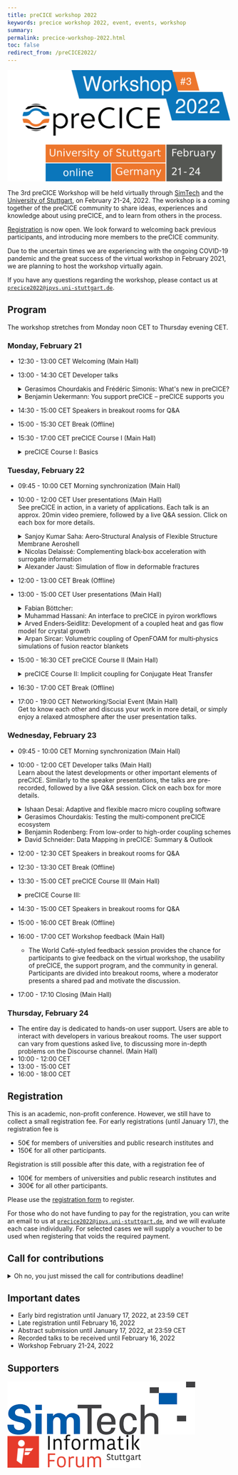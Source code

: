 ```yaml
---
title: preCICE workshop 2022
keywords: precice workshop 2022, event, events, workshop
summary:
permalink: precice-workshop-2022.html
toc: false
redirect_from: /preCICE2022/
---
```


<img class="img-responsive center-block" src="images/events/precice2022.svg" alt="preCICE Workshop banner" style="max-width: 500px; margin:auto;">

The 3rd preCICE Workshop will be held virtually through [SimTech](https://www.simtech.uni-stuttgart.de/) and the [University of Stuttgart](https://www.uni-stuttgart.de/en/), on February 21-24, 2022. The workshop is a coming together of the preCICE community to share ideas, experiences and knowledge about using preCICE, and to learn from others in the process.

[Registration](https://precice.org/precice-workshop-2022.html#registration) is now open. We look forward to welcoming back previous participants, and introducing more members to the preCICE community.

Due to the uncertain times we are experiencing with the ongoing COVID-19 pandemic and the great success of the virtual workshop in February 2021, we are planning to host the workshop virtually again.

If you have any questions regarding the workshop, please contact us at [`precice2022@ipvs.uni-stuttgart.de`](mailto:precice2022@ipvs.uni-stuttgart.de).

## Program

The workshop stretches from Monday noon CET to Thursday evening CET.

### Monday, February 21

* 12:30 - 13:00 CET Welcoming (Main Hall)
* 13:00 - 14:30 CET Developer talks

    <details class="workshop-event" id="Chourdakis and Simonis"><summary> Gerasimos Chourdakis and Frédéric Simonis: What's new in preCICE?</summary>
    <p>Authors: <a href="https://www.in.tum.de/en/i05/people/personen/gerasimos-chourdakis/">Gerasimos Chourdakis</a>, <a href="https://www.in.tum.de/en/i05/people/personen/frederic-simonis/">Frédéric Simonis</a><br/>
    Affiliation: Technical University of Munich, Germany</p>
    <p>The core library became more robust, user-, and resource-friendly, while we restructured the tutorials and polished both bindings and adapters.
    In this talk, we will explore released as well as upcoming changes to both the library and the ecosystem as a whole.</p>
    </details>

    <details class="workshop-event" id="Uekermann"><summary>Benjamin Uekermann: You support preCICE – preCICE supports you</summary>
    <p>Authors: <a href="https://www.simtech.uni-stuttgart.de/exc/people/Uekermann/">Benjamin Uekermann</a><br/>
    Affiliation: University of Stuttgart, Germany</p>
    <p>Funding open-source research software such as preCICE in a sustainable manner is a challenge. Moreover, during the past year, the amount of support requests and collaborations has reached the manageable limit of the preCICE core team. We are introducing a preCICE support program to solve both issues – such that you can support preCICE and, thus, we can support you in a better and more reliable way. In this talk, we step you through our thought process that led to the program and discuss its funding and support options.</p>
    </details>

* 14:30 - 15:00 CET Speakers in breakout rooms for Q&A
* 15:00 - 15:30 CET Break (Offline)
* 15:30 - 17:00 CET preCICE Course I (Main Hall)

  <details class="workshop-event" id="courseI"><summary>preCICE Course I: Basics</summary>
  <p>Instructors: <a href="https://www.in.tum.de/en/i05/people/personen/gerasimos-chourdakis/">Gerasimos Chourdakis</a>, <a href="https://www.simtech.uni-stuttgart.de/exc/people/Uekermann/">Benjamin Uekermann</a><br/>
  Affiliation: Technical University of Munich, University of Stuttgart, preCICE developers.</p>
  <p>A hands-on introduction to preCICE, recommended for new users that want to learn how to couple their own codes.</p>
  <p>This course requires preCICE v2.3.0, Python 3.6 or newer, and the Python bindings. Optionally, please also install ParaView and gnuplot, or similar software to visualize VTK point data and CSV files. If you prefer to try everything in a Virtual Machine before setting up your own system (recommended), you can use the <a href="https://precice.org/installation-vm.html">preCICE Demo Virtual Machine</a>.</p>
  <p>See the "preCICE Course II and III" for more topics and additional technical requirements.</p>
  </details>

### Tuesday, February 22

* 09:45 - 10:00 CET Morning synchronization (Main Hall)
* 10:00 - 12:00 CET User presentations (Main Hall)<br/>
  See preCICE in action, in a variety of applications. Each talk is an approx. 20min video premiere, followed by a live Q&A session.
  Click on each box for more details.<br/>

    <details class="workshop-event" id="Saha"><summary>Sanjoy Kumar Saha: Aero‐Structural Analysis of Flexible Structure Membrane Aeroshell</summary>
    <p>Authors: <a>Sanjoy Kumar Saha</a><br/>
    Affiliation: Hokkaido University, Japan</p>
    <p>Atmospheric entry is one of the most critical phases in planetary exploration missions due to
    the strong heating, communication blackout and aerodynamic loads caused by the high
    velocity of the capsule. The use of a deployable aerodynamic decelerator with flexible
    membrane as an entry vehicle is a convenient concept that has drawn significant research attention because it provides reduced aerodynamic heating with low ballistic coefficient.</p>
    <p>In this study, the membrane aeroshell was investigated by a fluid‐structure interaction (FSI)
    model based on open‐source fluid solver SU2, computational structural solver CalculiX and
    coupling library preCICE. The present analysis model accurately recreated fundamental flow
    features such as swing motion, shock waves, and the expansion area in the flow field
    simulation. The aeroshell was elastically deformed by aerodynamic force caused by the large
    pressure difference between the front and rear side of the vehicle.</p>
    </details>

    <details class="workshop-event" id="Delaissé"><summary>Nicolas Delaissé: Complementing black‐box acceleration with surrogate information</summary>
    <p>Authors: <a>Nicolas Delaissé</a><br/>
    Affiliation: Ghent University, Belgium</p>
    <p>For partitioned simulation of strongly coupled fluid‐structure interaction problems, an implicit
    coupling scheme with a quasi‐Newton acceleration is often used. All quasi‐Newton
    acceleration methods now implemented in preCICE use the solvers as black‐boxes. However,
    by solving a simplified version of the problem at the start of each time step, both an initial
    Jacobian and solution are obtained, which can subsequently be used as starting point of the
    actual simulation. This method is called IQN‐ILSM. The simplified version of the problem –
    termed surrogate model – can have a coarser mesh or just simplified physics. A prerequisite is
    that the calculation time is significantly less than the actual problem. Finally, also the Jacobian
    and solution from the previous time step can be regarded as surrogate model, resulting in a
    reuse method without large square matrices.
    </p>
    </details>

    <details class="workshop-event" id="Jaust"><summary>Alexander Jaust: Simulation of flow in deformable fractures</summary>
    <p>Authors: <a>Alexander Jaust</a>, Miriam Schulte<br/>
    Affiliation: University of Stuttgart, Germany</p>
    <p>As part of the SFB1313 we work on coupled porous-media applications. This includes the prediction of fluid flow in and deformation of fractures in a porous medium. These predictions are important for hydraulic applications and hydro-fracking. We present an approach to simulate such applications based on a mixed-dimensional model using FEniCS and preCICE. This approach avoids the ill-conditioned monolithic problem and is suitable for, both, single fractures and fracture networks </p>
    </details>

* 12:00 - 13:00 CET Break (Offline)
* 13:00 - 15:00 CET User presentations (Main Hall)

    <details class="workshop-event" id="Böttcher"><summary>Fabian Böttcher: </summary>
    <p>Authors: <a>Fabian Böttcher</a><br/></p>
    <p>coming soon</p>
    </details>

    <details class="workshop-event" id="Hassani"><summary>Muhammad Hassani: An interface to preCICE in pyiron workflows</summary>
    <p>Authors: <a>Muhammad Hassani</a><br/>
    Affiliation: Max Planck Institute for iron research, Germany</p>
    <p>Pyiron is an IDE for materials science, in which all steps to develop and run complex simulation
    workflows can be performed. This includes the initial setup, the remote/interactive submission
    on HPC clusters, the post‐processing, as well as the management, mining, and visualization of
    the data. Additionally, pyiron provides a high‐level unified language for multiple simulation
    tools. Examples are molecular dynamics simulations with LAMMPS or simulations of the
    elastoplastic response of materials with DAMASK.</p>
    <p>Using a Jupyter environment, pyiron worklows are easily accessible, can be shared alongside
    their publications, are reproducible and reusable, with interoperability between various
    simulation tools.</p>
    <p>Here, we present our recently developed pyiron job class to couple continuum scale tools using
    the preCICE python API. An example of two FEniCS simulations, coupled to solve heat transfer
    equations, is chosen as a demonstrator to highlight the ease and flexibility of using pyiron. </p>
    </details>

    <details class="workshop-event" id="Enders‐Seidlitz"><summary>Arved Enders‐Seidlitz: Development of a coupled heat and gas flow model for crystal growth</summary>
    <p>Authors: <a>Arved Enders‐Seidlitz</a><br/> Affiliation: Leibniz Institute for Crystal Growth, Germany</p>
    <p>Crystal growth simulations involve a variety of physical phenomena, e.g., heat transfer, gas and
    melt flows, electromagnetism and thermal stresses. The Finite element (FEM) and Finite
    volume methods (FVM) have been selected as the main simulation tools for a new crystal
    growth model. Currently, 2D axisymmetric heat transfer including radiation, phase change and
    inductive heating are implemented using FEM in Elmer and FEniCSx. The FVM solver
    OpenFOAM has been chosen for gas flow simulations. In this contribution, the coupling
    strategy between Elmer‐OpenFOAM / FEniCSx‐OpenFOAM using preCICE library is discussed.
    First test cases are evaluated for both couplings, and requirements for future development are
    analyzed.</p>
    </details>

    <details class="workshop-event" id="Sircar"><summary>Arpan Sircar: Volumetric coupling of OpenFOAM for multi‐physics simulations of fusion reactor blankets</summary>
    <p>Authors: <a>Arpan Sircar</a><br/>Affiliation: Oak Ridge National Laboratory, USA</p>
    <p>preCICE was mainly developed for surface coupling of multiple codes. In the present work, the
    capability of volumetric coupling using preCICE’s OpenFOAM adapter is tested. This is
    performed using cell‐level interpolations and operator‐splitting of OpenFOAM solvers. The
    sensitivity to different mapping schemes, time interpolation windows and acceleration
    techniques are studied. This is primarily a work in progress to ascertain whether preCICE’s
    capabilities can be used out of the box to perform volumetric coupling. While current tests are
    only limited to OpenFOAM solver, coupling with other home‐grown and commercial codes
    such as Diablo for structural simulations and MCNP/Shift for neutronic simulations are
    underway.</p>
    <p>The broader goal of the current project is to develop an integrated simulation environment for
    the coupled neutronic, thermal‐hydraulic, and plasma‐physics simulation of plasma, vacuum
    vessel, and blanket of conceptual fusion reactors.</p>
    </details>

* 15:00 - 16:30 CET preCICE Course II (Main Hall)

  <details class="workshop-event" id="courseII"><summary>preCICE Course II: Implicit coupling for Conjugate Heat Transfer</summary>
  <p>Instructors: <a href="https://www.in.tum.de/en/i05/people/personen/gerasimos-chourdakis/">Gerasimos Chourdakis</a>, <a href="https://www.simtech.uni-stuttgart.de/exc/people/Uekermann/">Benjamin Uekermann</a><br/>
  Affiliation: Technical University of Munich, University of Stuttgart, preCICE developers.</p>
  <p>We couple two simple Python codes, discussing the basic methods of the preCICE API and the structure of the configuration file.</p>
  <p>This course requires preCICE v2.3.0, Python 3.6 or newer, and the Python bindings. Optionally, please also install ParaView and gnuplot, or similar software to visualize VTK point data and CSV files. If you prefer to try everything in a Virtual Machine before setting up your own system (recommended), you can use the <a href="https://precice.org/installation-vm.html">preCICE Demo Virtual Machine</a>.</p>
  <p>See the "preCICE Course I and III" for more topics and additional technical requirements.</p>
  </details>

* 16:30 - 17:00 CET Break (Offline)
* 17:00 - 19:00 CET Networking/Social Event (Main Hall)<br/>
  Get to know each other and discuss your work in more detail, or simply enjoy a relaxed atmosphere after the user presentation talks.

### Wednesday, February 23

* 09:45 - 10:00 CET Morning synchronization (Main Hall)
* 10:00 - 12:00 CET Developer talks (Main Hall)<br/>
  Learn about the latest developments or other important elements of preCICE.
  Similarly to the speaker presentations, the talks are pre-recorded, followed by a live Q&A session.
  Click on each box for more details.<br/>

   <details class="workshop-event" id="Desai"><summary>Ishaan Desai: Adaptive and flexible macro micro coupling software</summary>
   <p>Authors: <a href="https://www.ipvs.uni-stuttgart.de/institute/team/Desai/">Ishaan Desai</a><br/>Affiliation: University of Stuttgart, Germany</p>
   <p>For many challenging applications in simulation technology, micro-scale phenomena often dominates macro-scale behavior. We present a novel software and algorithm framework called the Micro Manager to couple existing micro-scale and macro-scale simulation programs in a black-box fashion. The Micro Manager calls all micro-scale simulations as libraries and it is itself coupled to the macro-scale simulation using preCICE. Using results of parallel simulations we show that adaptive initialization of micro simulations is critical. Load balancing strategies in the context of adaptive macro-micro coupled simulations are also shown. The working of the Micro Manager is demonstrated using a two-scale porous media application. Application of the Micro Manager in two-scale simulations in the field of human body modeling are also discussed.</p>
   </details>

   <details class="workshop-event" id="Chourdakis"><summary>Gerasimos Chourdakis: Testing the multi‐component preCICE ecosystem </summary>
   <p>Authors: <a href="https://www.in.tum.de/en/i05/people/personen/gerasimos-chourdakis/">Gerasimos Chourdakis</a><br/> Affiliation: Technical University of Munich, Germany</p>
   <p>With several bindings, adapters, tutorials, and more components now in its arsenal, preCICE is now much more than a coupling library: it is a rapidly growing multiphysics ecosystem. One small code contribution in any of the involved repositories can have side-effects on the building, running, and computations of any downstream component. Creating a sustainable testing framework for such a complex ecosystem is not trivial. This talk will discuss the status quo of testing complete coupled simulations for regressions, the ideal system for all the involved stakeholders, challenges specific to preCICE, and novel solutions that will lead us to the new preCICE system tests.</p>
   </details>

    <details class="workshop-event" id="Rodenberg"><summary>Benjamin Rodenberg: From low-order to high-order coupling schemes </summary>
    <p>Authors: <a href="https://www.in.tum.de/en/i05/people/personen/benjamin-rueth/">Benjamin Rodenberg</a><br/>Affiliation: Technical University of Munich, Germany</p>
    <p>preCICE offers explicit and implicit coupling schemes. They often can only reach first-order accuracy in time. We currently develop an extended coupling scheme that allows time interpolation of coupling data. With this one can generally reach higher order. In this talk I give a practical introduction for low-order and high-order coupling schemes in preCICE.  </p>
    </details>

   <details class="workshop-event" id="Schneider"><summary>David Schneider: Data Mapping in preCICE: Summary & Outlook</summary>
   <p>Authors: <a href="https://www.ipvs.uni-stuttgart.de/institute/team/Schneider-00056/">David Schneider</a><br/>Affiliation: University of Stuttgart, Germany</p>
   <p> This talk starts with an overview of the mapping methods as recently published in our new <a href="https://arxiv.org/abs/2109.14470"> reference paper </a>. The published results highlight important properties of the individual methods currently available in preCICE in terms of accuracy, performance as well as stability. In order to improve on these results and extend the flexibility of preCICE in the future, new mapping methods are currently under development. In particular, gradient-based mappings as well as partition of unity approaches are introduced and discussed.</p>
   </details>

* 12:00 - 12:30 CET Speakers in breakout rooms for Q&A
* 12:30 - 13:30 CET Break (Offline)
* 13:30 - 15:00 CET preCICE Course III (Main Hall)

  <details class="workshop-event" id="courseIII"><summary>preCICE Course III: </summary>
  <p>Instructors: <a href="https://www.in.tum.de/en/i05/people/personen/gerasimos-chourdakis/">Gerasimos Chourdakis</a>, <a href="https://www.simtech.uni-stuttgart.de/exc/people/Uekermann/">Benjamin Uekermann</a><br/>
  Affiliation: Technical University of Munich, University of Stuttgart, preCICE developers.</p>
  <p>A hands-on introduction to implicit coupling details in preCICE, recommended for new users that want to learn how to make their coupled simulations more accurate and numerically efficient.</p>
  <p>We couple OpenFOAM and Nutils for Conjugate Heat Transfer, discussing the basic methods of the preCICE API and the structure of the configuration file. We will then also look into tools useful for developing and debugging coupled simulations.</p>
  <p>This course requires preCICE v2.3.0, Python 3.6 or newer, the Python bindings, Nutils 6, OpenFOAM (e.g. v2112), the latest OpenFOAM adapter, and ParaView. If you prefer to try everything in a Virtual Machine, you can use the <a href="https://app.vagrantup.com/precice/boxes/precice-vm">Vagrant Box</a> (VirtualBox image) <a href="https://app.vagrantup.com/precice/boxes/precice-vm">precice/precice-vm</a>.</p>
  <p>If you are new to preCICE, see "preCICE Course I" and "preCICE Course II" first. If you already understand the basics of an adapter, you can directly start here.
  </details>

* 14:30 - 15:00 CET Speakers in breakout rooms for Q&A
* 15:00 - 16:00 CET Break (Offline)
* 16:00 - 17:00 CET Workshop feedback (Main Hall)
  * The World Café-styled feedback session provides the chance for participants to give feedback on the virtual workshop, the usability of preCICE, the support program, and the community in general. Participants are divided into breakout rooms, where a moderator presents a shared pad and motivate the discussion.
* 17:00 - 17:10 Closing (Main Hall)

### Thursday, February 24

* The entire day is dedicated to hands-on user support. Users are able to interact with developers in various breakout rooms. The user support can vary from questions asked live, to discussing more in-depth problems on the Discourse channel. (Main Hall)
* 10:00 - 12:00 CET
* 13:00 - 15:00 CET
* 16:00 - 18:00 CET

## Registration

This is an academic, non-profit conference. However, we still have to collect a small registration fee.
For early registrations (until January 17), the registration fee is

* 50€ for members of universities and public research institutes and
* 150€ for all other participants.

Registration is still possible after this date, with a registration fee of

* 100€ for members of universities and public research institutes and
* 300€ for all other participants.

Please use the [registration form](https://tagung.informatik-forum.org/preCICE2022/register) to register.

For those who do not have funding to pay for the registration, you can write an email to us at [`precice2022@ipvs.uni-stuttgart.de`](mailto:precice2022@ipvs.uni-stuttgart.de), and we will evaluate each case individually. For selected cases we will supply a voucher to be used when registering that voids the required payment.

## Call for contributions

<details><summary>Oh no, you just missed the call for contributions deadline!</summary>
<p> Please note that this is not a classical scientific conference, but a user and developer meeting. Contributions are very welcome, if they fit the purpose, but not mandatory. We ask for contributions in the form of pre-recorded talks.</p>

<p>Possible contributions include (non-exclusively):
<ul>
<li>New adapters for community codes</li>
<li>Coupling numerics</li>
<li>Comparison of different mapping, coupling, and communication methods</li>
<li>Coupling boundary conditions</li>
<li>Multi-scale coupling</li>
<li>Building, packaging, testing, documentation and other Research Software Engineering topics</li>
</ul>
</p>

<p>If you would like to submit a talk, please fill in the respective details during the registration process. We encourage all speakers to pre-record their talks (similar to the talks from <a href="https://www.youtube.com/playlist?list=PLM2obW2udWdoxe1TGVuJXyIRM2JA8pOEL">our last workshop</a>) and submit them a few days before the workshop starts. However, for special cases, a live presentation is still possible. If you want to give a live presentation, please write to us at <a href="mailto:precice2022@ipvs.uni-stuttgart.de">precice2022@ipvs.uni-stuttgart.de</a> so that we can work with you for the planning of your talk. Have a look at the <a href="https://precice.org/precice-workshop-2022.html#important-dates">important dates</a> below for relevant deadlines.</p>

</details>

## Important dates

* Early bird registration until January 17, 2022, at 23:59 CET
* Late registration until February 16, 2022
* Abstract submission until January 17, 2022, at 23:59 CET
* Recorded talks to be received until February 16, 2022
* Workshop February 21-24, 2022

## Supporters

 <img src="images/simtech.png" alt="SimTech" style="float:left; padding-right:150px; max-width: 450px; margin:auto;">
 <img src="images/logo-infos.png" alt="Infos" style="max-width: 300px; margin:auto;">
